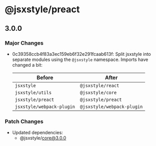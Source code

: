 # @jsxstyle/preact

## 3.0.0

### Major Changes

- 0c39358ccb4f83a3ec159eb6f32e291fcaab613f: Split jsxstyle into separate modules using the `@jsxstyle` namespace. Imports have changed a bit:

  | Before                    | After                      |
  | ------------------------- | -------------------------- |
  | `jsxstyle`                | `@jsxstyle/react`          |
  | `jsxstyle/utils`          | `@jsxstyle/core`           |
  | `jsxstyle/preact`         | `@jsxstyle/preact`         |
  | `jsxstyle/webpack-plugin` | `@jsxstyle/webpack-plugin` |

### Patch Changes

- Updated dependencies:
  - @jsxstyle/core@3.0.0
